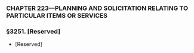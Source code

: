 ### **CHAPTER 223—PLANNING AND SOLICITATION RELATING TO PARTICULAR ITEMS OR SERVICES**

### §3251. [Reserved]
* [Reserved]